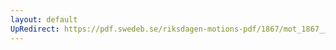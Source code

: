 ```yaml
---
layout: default
UpRedirect: https://pdf.swedeb.se/riksdagen-motions-pdf/1867/mot_1867__ak__00224.pdf
---
```

